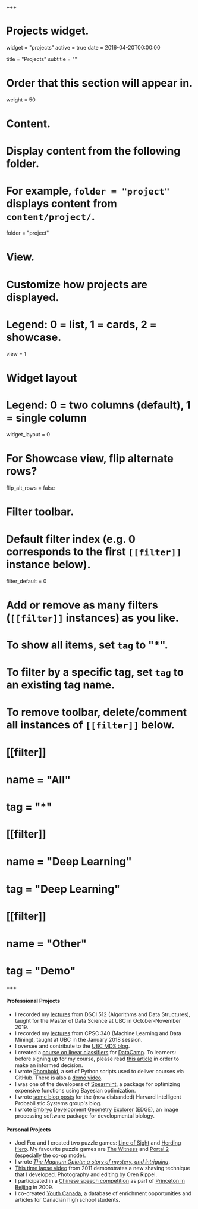 +++
# Projects widget.
widget = "projects"
active = true
date = 2016-04-20T00:00:00

title = "Projects"
subtitle = ""

# Order that this section will appear in.
weight = 50

# Content.
# Display content from the following folder.
# For example, `folder = "project"` displays content from `content/project/`.
folder = "project"

# View.
# Customize how projects are displayed.
# Legend: 0 = list, 1 = cards, 2 = showcase.
view = 1

# Widget layout
# Legend: 0 = two columns (default), 1 = single column
widget_layout = 0

# For Showcase view, flip alternate rows?
flip_alt_rows = false

# Filter toolbar.

# Default filter index (e.g. 0 corresponds to the first `[[filter]]` instance below).
filter_default = 0

# Add or remove as many filters (`[[filter]]` instances) as you like.
# To show all items, set `tag` to "*".
# To filter by a specific tag, set `tag` to an existing tag name.
# To remove toolbar, delete/comment all instances of `[[filter]]` below.
# [[filter]]
#   name = "All"
#   tag = "*"
#
# [[filter]]
#   name = "Deep Learning"
#   tag = "Deep Learning"
#
# [[filter]]
#   name = "Other"
#   tag = "Demo"

+++

#### Professional Projects

- I recorded my [lectures](https://www.youtube.com/playlist?list=PLWmXHcz_53Q02OsWy9IduQiSGUSnVGFhm) from DSCI 512 (Algorithms and Data Structures), taught for the Master of Data Science at UBC in October-November 2019.
- I recorded my [lectures](https://www.youtube.com/playlist?list=PLWmXHcz_53Q02ZLeAxigki1JZFfCO6M-b) from CPSC 340 (Machine Learning and Data Mining), taught at UBC in the January 2018 session.
- I oversee and contribute to the [UBC MDS blog](https://ubc-mds.github.io/).
- I created a [course on linear classifiers](https://www.datacamp.com/courses/linear-classifiers-in-python)	for [DataCamp](https://www.datacamp.com). To learners: before signing up for my course, please read [this article](https://www.buzzfeednews.com/article/daveyalba/datacamp-sexual-harassment-metoo-tech-startup) in order to make an informed decision.
- I wrote [Rhomboid](https://github.com/mgelbart/rhomboid), a set of Python scripts used to deliver courses via GitHub. There is also a [demo video](https://www.youtube.com/watch?v=zgiaBS4uUk0).
- I was one of the developers of [Spearmint](https://github.com/HIPS/spearmint), a package for optimizing expensive functions using Bayesian optimization.
- I wrote [some blog posts](https://lips.cs.harvard.edu/blog/author/mgelbart/) for the (now disbanded) Harvard Intelligent Probabilistic Systems group's blog.
- I wrote [Embryo Development Geometry Explorer](https://github.com/mgelbart/embryo-development-geometry-explorer) (EDGE), an image processing software package for developmental biology.

#### Personal Projects
- Joel Fox and I created two puzzle games: [Line of Sight](https://joel-fox.itch.io/line-of-sight) and [Herding Hero](https://joel-fox.itch.io/herding-hero). My favourite puzzle games are [The Witness](https://store.steampowered.com/app/210970/The_Witness/) and [Portal 2](https://store.steampowered.com/app/620/Portal_2/) (especially the co-op mode).
- I wrote [_The Magnum Opiate: a story of mystery, and intriguing_](https://github.com/mgelbart/magnum-opiate/blob/master/README.md#the-magnum-opiate-a-story-of-mystery-and-intriguing).
- [This time lapse video](https://www.youtube.com/watch?v=mfAIef4ibec) from 2011 demonstrates a new shaving technique that I developed. Photography and editing by Oren Rippel.
- I participated in a [Chinese speech competition](https://www.youtube.com/watch?v=iQYibv7SFHw) as part of [Princeton in Beijing](http://www.princeton.edu/pib/) in 2009.
- I co-created [Youth Canada](http://www.youthcanada.ca), a database of enrichment opportunities and articles for Canadian high school students.
